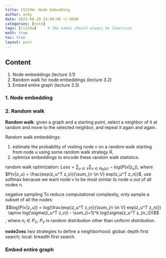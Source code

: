 ```yaml
---
title: CS224W--Node Embedding
author: andy
date: 2023-06-20 14:40:00 +/-0080
categories: [note]
tags: [cs224w]     # TAG names should always be lowercase
math: true
toc: true
layout: post
---
```


## Content
1. Node embeddings (lecture 3.1)
2. Random walk for node embeddings  (lecture 3.2)
3. Embed entire graph (lecture 3.3)

### 1. Node embedding


### 2. Random walk
**Random walk**: given a graph and a starting point, select a neighbor of it at random and move to the selected neighbor, and repeat it again and again.

Random walk embeddings: 
1) estimate the probability of visiting node v on a random walk starting from node u using some random walk strategy R,
2) optimize embeddings to encode these random walk statistics.

random walk optimization:
$Loss = \sum_{u \in V} \sum_{v \in N_R(u)} - log(P(v|z_u))$,
where $P(v|z_u) = \frac{exp(z_u^T z_v)}{\sum_{n \in V} exp(z_u^T z_n)}$, use softmax because we want node v to be most similar to node u out of all nodes n.

negative sampling
To reduce computational complexity, only sample a subset of all the nodes:
$$log(P(v|z_u)) = log(\frac{exp(z_u^T z_v)}{\sum_{n \in V} exp(z_u^T z_n)}) \aprox log(\sigma(z_u^T z_v)) - \sum_{i=1}^k log(\sigma(z_u^T z_{n_i}))$$, where $n_i \in P_V$, $P_V$ is random distribution other than uniform distribution.

**node2vec**
two strategies to define a neighborhood:
global: depth first search; local: breadth first search.


### Embed entire graph


